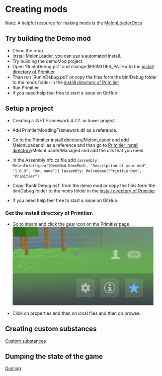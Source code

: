 # Creating mods
Note: A helpful resource for making mods is the [MelonLoaderDocs](https://melonwiki.xyz/#/)

## Try building the Demo mod
* Clone the repo.
* Install MelonLoader. you can use a automated install.
* Try building the demoMod project.
* Open 'RunInDebug.ps1' and change $PRIMITIER_PATH= to the [install directory of Primitier](#get-the-install-directory-of-primitier.)
* Than run 'RunInDebug.ps1' or copy the files form the bin/Debug folder to the mods folder in the [install directory of Primitier](#get-the-install-directory-of-primitier.)
* Run Primitier
* If you need help feel free to start a issue on GitHub


## Setup a project
* Creating a .NET Framework 4.7.2. or lower project.
* Add PrimtierModdingFramework.dll as a reference.

* Go to the [Primitier install directory](#get-the-install-directory-of-primitier.)/MelonLoader and add MelonLoader.dll as a reference and than go to [Primitier install directory](#get-the-install-directory-of-primitier.)/MelonLoader/Managed and add the dlls that you need

* In the AssemblyInfo.cs file add ```
[assembly: MelonInfo(typeof(DemoMod.DemoMod), "Description of your mod", "1.0.0", "you name")]
[assembly: MelonGame("PrimitierDev", "Primitier")  ```

* Copy 'RunInDebug.ps1' from the demo mod or copy the files form the bin/Debug folder to the mods folder in the [install directory of Primitier](#get-the-install-directory-of-primitier.)

* If you need help feel free to start a issue on GitHub.


### Get the install directory of Primitier.
* Go to steam and click the gear icon on the Primitier page
![Gear](GearIcon.png)

* Click on properties and than on local files and than on browse.

## Creating custom substances
[Custom substances](./CustomSubstances.md)

## Dumping the state of the game
[Duming](./Dumping)
